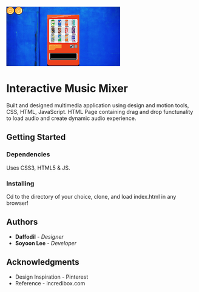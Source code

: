 ![musicmixer](images/musicmixer.png)

# Interactive Music Mixer

Built and designed multimedia application using design and motion tools, CSS, HTML, JavaScript.
HTML Page containing drag and drop functunality to load audio and create dynamic audio experience.

## Getting Started

### Dependencies

Uses CSS3, HTML5 & JS.

### Installing

Cd to the directory of your choice, clone, and load index.html in any browser!

## Authors

* **Daffodil** - *Designer* 
* **Soyoon Lee** - *Developer* 

## Acknowledgments

*  Design Inspiration - Pinterest
*  Reference - incredibox.com


